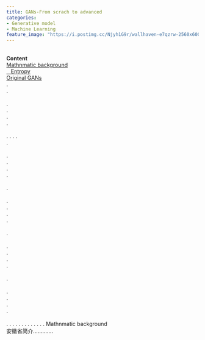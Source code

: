 ```yaml
---
title: GANs-From scrach to advanced
categories:
- Generative model
- Machine Learning
feature_image: "https://i.postimg.cc/Njyh1G9r/wallhaven-e7qzrw-2560x600.png"
---
```

<head>
    <script src="https://cdn.mathjax.org/mathjax/latest/MathJax.js?config=TeX-AMS-MML_HTMLorMML" type="text/javascript"></script>
    <script type="text/x-mathjax-config">
        MathJax.Hub.Config({
            tex2jax: {
            skipTags: ['script', 'noscript', 'style', 'textarea', 'pre'],
            inlineMath: [['$','$']]
            }
        });
    </script>
</head>

<br/>
<b>Content</b>
<br/>
<a href="#math">Mathnmatic background</a>
<br/>
	<a href="#math1">&nbsp;&nbsp; Entropy</a>
<br/>
<a href="#anhui">Original GANs</a>
<br/>
.<br/>
.<br/><br/>
.<br/>
.<br/>
.<br/>
.<br/><br/>
.
.
.
.<br/>
.<br/><br/>
.<br/>
.<br/>
.<br/>
.<br/><br/.<br/>
.<br/><br/>
.<br/>
.<br/>
.<br/>
.<br/><br/.<br/>
.<br/><br/>
.<br/>
.<br/>
.<br/>
.<br/><br/.<br/>
.<br/><br/>
.<br/>
.<br/>
.<br/>
.<br/><br/>
.
.
.
.
.
.
.
.
.
.
.
.
.
<a name="math">Mathnmatic background</a>

<div>安徽省简介.............</div>
